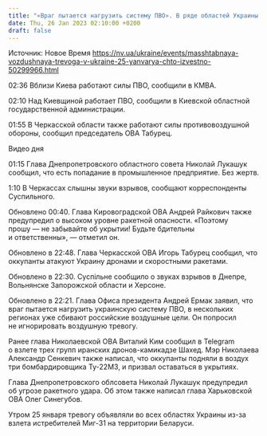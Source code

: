 ```yaml
---
title: "«Враг пытается нагрузить систему ПВО». В ряде областей Украины объявили воздушную тревогу"
date: Thu, 26 Jan 2023 02:10:00 +0200
draft: false
---
```

Источник: Новое Время https://nv.ua/ukraine/events/masshtabnaya-vozdushnaya-trevoga-v-ukraine-25-yanvarya-chto-izvestno-50299966.html


02:36 Вблизи Киева работают силы ПВО, сообщили в КМВА.

02:10 Над Киевщиной работает ПВО, сообщили в Киевской областной государственной администрации.

01:55 В Черкасской области также работают силы противовоздушной обороны, сообщил председатель ОВА Табурец.

  Видео дня   

01:15 Глава Днепропетровского областного совета Николай Лукашук сообщил, что есть попадание в промышленное предприятие. Без жертв.

1:10 В Черкассах слышны звуки взрывов, сообщают корреспонденты Суспильного.

Обновлено 00:40. Глава Кировоградской ОВА Андрей Райкович также предупредил о высоком уровне ракетной опасности. «Поэтому прошу — не забывайте об укрытии! Будьте бдительны и ответственны», — отметил он.

Обновлено в 22:48. Глава Черкасской ОВА Игорь Табурец сообщил, что оккупанты атакуют Украину дронами и скоростными ракетами.

Обновлено в 22:30. Суспільне сообщило о звуках взрывов в Днепре, Вольнянске Запорожской области и Херсоне.

Обновлено в 22:21. Глава Офиса президента Андрей Ермак заявил, что враг пытается нагрузить украинскую систему ПВО, в нескольких регионах уже сбивают российские воздушные цели. Он попросил не игнорировать воздушную тревогу.

Ранее глава Николаевской ОВА Виталий Ким сообщил в Telegram о взлете трех групп иранских дронов-камикадзе Шахед. Мэр Николаева Александр Сенкевич также написал, что оккупанты подняли в воздух три бомбардировщика Ту-22М3, и призвал оставаться в укрытиях.

Глава Днепропетровского облсовета Николай Лукашук предупредил об угрозе ракетного удара. Об этом также написал глава Харьковской ОВА Олег Синегубов.

Утром 25 января тревогу объявляли во всех областях Украины из-за взлета истребителей Миг-31 на территории Беларуси.

